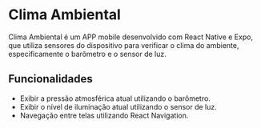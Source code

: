 # Clima Ambiental

Clima Ambiental é um APP mobile desenvolvido com React Native e Expo, que utiliza sensores do dispositivo para verificar o clima do ambiente, especificamente o barômetro e o sensor de luz.

## Funcionalidades

- Exibir a pressão atmosférica atual utilizando o barômetro.
- Exibir o nível de iluminação atual utilizando o sensor de luz.
- Navegação entre telas utilizando React Navigation.
